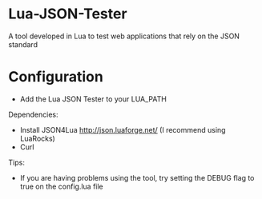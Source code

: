 Lua-JSON-Tester
===============

A tool developed in Lua to test web applications that rely on the JSON standard

Configuration
=============
  - Add the Lua JSON Tester to your LUA_PATH

Dependencies:
  - Install JSON4Lua http://json.luaforge.net/ (I recommend using LuaRocks)
  - Curl

Tips:
  - If you are having problems using the tool, try setting the DEBUG flag to true on the config.lua file
